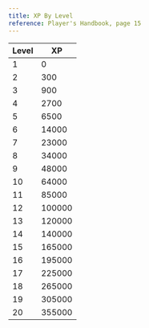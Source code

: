 ```yaml
---
title: XP By Level
reference: Player's Handbook, page 15
---
```


| Level | XP     |
| ----- | ------ |
| 1     | 0      |
| 2     | 300    |
| 3     | 900    |
| 4     | 2700   |
| 5     | 6500   |
| 6     | 14000  |
| 7     | 23000  |
| 8     | 34000  |
| 9     | 48000  |
| 10    | 64000  |
| 11    | 85000  |
| 12    | 100000 |
| 13    | 120000 |
| 14    | 140000 |
| 15    | 165000 |
| 16    | 195000 |
| 17    | 225000 |
| 18    | 265000 |
| 19    | 305000 |
| 20    | 355000 |
